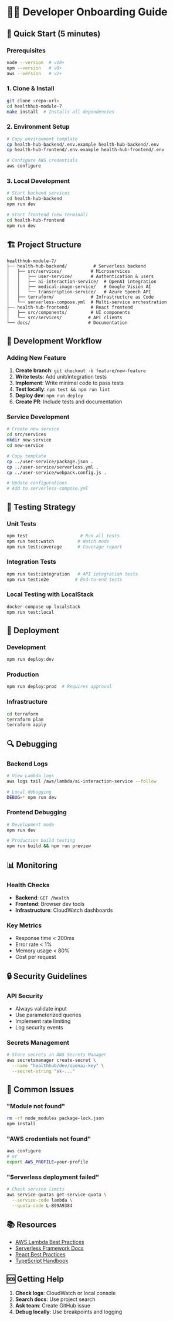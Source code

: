 # 👨‍💻 Developer Onboarding Guide

## 🚀 Quick Start (5 minutes)

### Prerequisites
```bash
node --version  # v18+
npm --version   # v8+
aws --version   # v2+
```

### 1. Clone & Install
```bash
git clone <repo-url>
cd healthhub-module-7
make install  # Installs all dependencies
```

### 2. Environment Setup
```bash
# Copy environment template
cp health-hub-backend/.env.example health-hub-backend/.env
cp health-hub-frontend/.env.example health-hub-frontend/.env

# Configure AWS credentials
aws configure
```

### 3. Local Development
```bash
# Start backend services
cd health-hub-backend
npm run dev

# Start frontend (new terminal)
cd health-hub-frontend  
npm run dev
```

## 🏗️ Project Structure

```
healthhub-module-7/
├── health-hub-backend/          # Serverless backend
│   ├── src/services/           # Microservices
│   │   ├── user-service/       # Authentication & users
│   │   ├── ai-interaction-service/  # OpenAI integration
│   │   ├── medical-image-service/   # Google Vision AI
│   │   └── transcription-service/   # Azure Speech API
│   ├── terraform/              # Infrastructure as Code
│   └── serverless-compose.yml  # Multi-service orchestration
├── health-hub-frontend/        # React frontend
│   ├── src/components/         # UI components
│   └── src/services/          # API clients
└── docs/                      # Documentation
```

## 🔧 Development Workflow

### Adding New Feature
1. **Create branch**: `git checkout -b feature/new-feature`
2. **Write tests**: Add unit/integration tests
3. **Implement**: Write minimal code to pass tests
4. **Test locally**: `npm test && npm run lint`
5. **Deploy dev**: `npm run deploy`
6. **Create PR**: Include tests and documentation

### Service Development
```bash
# Create new service
cd src/services
mkdir new-service
cd new-service

# Copy template
cp ../user-service/package.json .
cp ../user-service/serverless.yml .
cp ../user-service/webpack.config.js .

# Update configurations
# Add to serverless-compose.yml
```

## 🧪 Testing Strategy

### Unit Tests
```bash
npm test                    # Run all tests
npm run test:watch         # Watch mode
npm run test:coverage      # Coverage report
```

### Integration Tests
```bash
npm run test:integration   # API integration tests
npm run test:e2e          # End-to-end tests
```

### Local Testing with LocalStack
```bash
docker-compose up localstack
npm run test:local
```

## 🚀 Deployment

### Development
```bash
npm run deploy:dev
```

### Production
```bash
npm run deploy:prod  # Requires approval
```

### Infrastructure
```bash
cd terraform
terraform plan
terraform apply
```

## 🔍 Debugging

### Backend Logs
```bash
# View Lambda logs
aws logs tail /aws/lambda/ai-interaction-service --follow

# Local debugging
DEBUG=* npm run dev
```

### Frontend Debugging
```bash
# Development mode
npm run dev

# Production build testing
npm run build && npm run preview
```

## 📊 Monitoring

### Health Checks
- **Backend**: `GET /health`
- **Frontend**: Browser dev tools
- **Infrastructure**: CloudWatch dashboards

### Key Metrics
- Response time < 200ms
- Error rate < 1%
- Memory usage < 80%
- Cost per request

## 🔒 Security Guidelines

### API Security
- Always validate input
- Use parameterized queries
- Implement rate limiting
- Log security events

### Secrets Management
```bash
# Store secrets in AWS Secrets Manager
aws secretsmanager create-secret \
  --name "healthhub/dev/openai-key" \
  --secret-string "sk-..."
```

## 🐛 Common Issues

### "Module not found"
```bash
rm -rf node_modules package-lock.json
npm install
```

### "AWS credentials not found"
```bash
aws configure
# or
export AWS_PROFILE=your-profile
```

### "Serverless deployment failed"
```bash
# Check service limits
aws service-quotas get-service-quota \
  --service-code lambda \
  --quota-code L-B99A9384
```

## 📚 Resources

- [AWS Lambda Best Practices](https://docs.aws.amazon.com/lambda/latest/dg/best-practices.html)
- [Serverless Framework Docs](https://www.serverless.com/framework/docs/)
- [React Best Practices](https://react.dev/learn)
- [TypeScript Handbook](https://www.typescriptlang.org/docs/)

## 🆘 Getting Help

1. **Check logs**: CloudWatch or local console
2. **Search docs**: Use project search
3. **Ask team**: Create GitHub issue
4. **Debug locally**: Use breakpoints and logging
